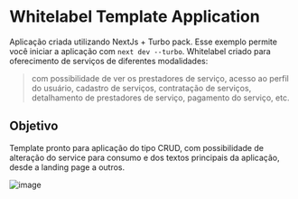 # Whitelabel Template Application

Aplicação criada utilizando NextJs + Turbo pack. Esse exemplo permite você iniciar a aplicação com `next dev --turbo`.
Whitelabel criado para oferecimento de serviços de diferentes modalidades:
> com possibilidade de ver os prestadores de serviço, acesso ao perfil do usuário, cadastro de serviços, contratação de serviços, detalhamento de prestadores de serviço, pagamento do serviço, etc.

## Objetivo

Template pronto para aplicação do tipo CRUD, com possibilidade de alteração do service para consumo e dos textos principais da aplicação, desde a landing page a outros.

![image](https://github.com/LukasdeSouza/whitelabel-default/assets/99886292/a9c90022-15fc-42cb-8b86-eae8737d9a28)



